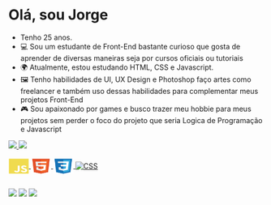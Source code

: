 <div>
<h1>Olá, sou Jorge  

</h1>

-  Tenho 25 anos.
- 💻 Sou um estudante de Front-End bastante curioso que gosta de aprender de
 diversas maneiras seja por cursos oficiais ou tutoriais
- 🌍 Atualmente, estou estudando HTML, CSS e Javascript.
- 🖼️ Tenho habilidades de UI, UX Design e Photoshop
  faço artes como freelancer e também uso dessas habilidades para complementar
  meus projetos Front-End
- 🎮 Sou apaixonado por games e busco trazer meu hobbie para meus projetos sem
  perder o foco do projeto que seria Logica de Programação e Javascript 
 </div>


  <a href="https://github.com/Jorge-Marcelo">
  <img height="180em" src="https://github-readme-stats.vercel.app/api?username=Jorge-Marcelo&show_icons=true&theme=dark&include_all_commits=true&count_private=true"/>
  <img height="180em" src="https://github-readme-stats.vercel.app/api/top-langs/?username=Jorge-Marcelo&layout=compact&langs_count=7&theme=dark"/>
</div>

  
  <div style="display: inline_block"><br>
  <img align="center" alt="Js" height="30" width="40" src="https://raw.githubusercontent.com/devicons/devicon/master/icons/javascript/javascript-plain.svg">
  <img align="center" alt="HTML" height="30" width="40" src="https://raw.githubusercontent.com/devicons/devicon/master/icons/html5/html5-original.svg">
  <img align="center" alt="CSS" height="30" width="40" src="https://raw.githubusercontent.com/devicons/devicon/master/icons/css3/css3-original.svg">
  <img align="center" alt="CSS" height="50" width="50" src="https://logodownload.org/wp-content/uploads/2019/10/adobe-photoshop-logo-0.png">

</div>
  
  ##
  
  <div> 
  <a href="https://www.instagram.com/10_stronger/" target="_blank"><img src="https://img.shields.io/badge/-Instagram-%23E4405F?style=for-the-badge&logo=instagram&logoColor=white" target="_blank"></a>
 <a href="https://discord.com/channels/@me" target="_blank"><img src="https://img.shields.io/badge/Discord-7289DA?style=for-the-badge&logo=discord&logoColor=white" target="_blank"></a> 
  <a href="https://www.linkedin.com/in/jorge-marcelo-067a5017b/" target="_blank"><img src="https://img.shields.io/badge/-LinkedIn-%230077B5?style=for-the-badge&logo=linkedin&logoColor=white" target="_blank"></a>  
 </div>

 

